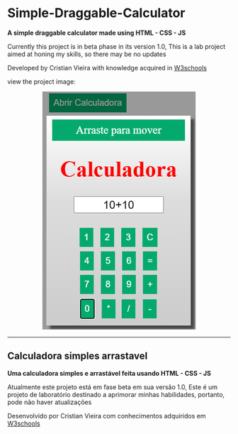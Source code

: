 # Simple-Draggable-Calculator
 **A simple draggable calculator made using HTML - CSS - JS**

Currently this project is in beta phase in its version 1.0,
This is a lab project aimed at honing my skills, so there may be no updates

Developed by Cristian Vieira with knowledge acquired in [W3schools](www.w3schools.com)

view the project image:

<p align="center">
  <img src="./preview.png" alt="preview image">
</p>

---

## Calculadora simples arrastavel

**Uma calculadora simples e arrastável feita usando HTML - CSS - JS**

Atualmente este projeto está em fase beta em sua versão 1.0,
Este é um projeto de laboratório destinado a aprimorar minhas habilidades, portanto, pode não haver atualizações

Desenvolvido por Cristian Vieira com conhecimentos adquiridos em [W3schools](www.w3schools.com)
